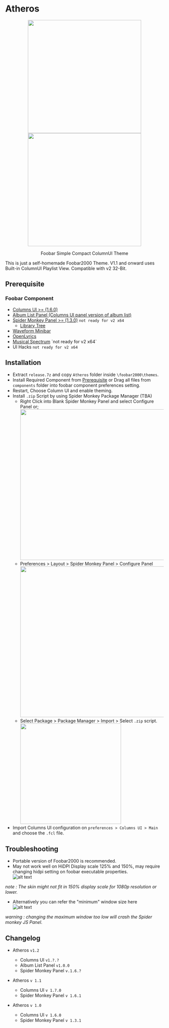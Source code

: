 # Atheros  

<p align="center">
<img src="https://user-images.githubusercontent.com/29189359/173229414-33e5bf10-d047-43c5-afa6-99d2b681f0b5.png" width="360">
<img src="https://user-images.githubusercontent.com/29189359/173229700-826c8d8a-9f00-4e71-9963-e3f7c064e9a3.png" width="360">
</p>

<p align=center> Foobar Simple Compact ColumnUI Theme </p>

This is just a self-homemade Foobar2000 Theme.
V1.1 and onward uses Built-in ColumnUI Playlist View.
Compatible with v2 32-Bit.

## Prerequisite

### Foobar Component  

- [Columns UI >= (1.6.0)](https://github.com/reupen/columns_ui "foo_ui_columns")
- [Album List Panel (Columns UI panel version of album list)](https://github.com/reupen/album_list_panel "foo_uie_albumlist")
- [Spider Monkey Panel >= (1.3.0)](https://github.com/TheQwertiest/foo_spider_monkey_panel "foo_spider_monkey_panel") `not ready for v2 x64`
  - [Library Tree](https://github.com/Wil-B/Library-Tree)
- [Waveform Minibar](https://wiki.hydrogenaud.io/index.php?title=Foobar2000:Components/Waveform_Minibar_(mod)_(foo_wave_minibar_mod) "foo_wave_minibar_mod")
- [OpenLyrics](https://github.com/jacquesh/foo_openlyrics)
- [Musical Spectrum](https://wiki.hydrogenaud.io/index.php?title=Foobar2000:Components/Musical_Spectrum_(foo_musical_spectrum)) `not ready for v2 x64`
- UI Hacks `not ready for v2 x64`

## Installation  

- Extract ``release.7z`` and copy ``Atheros`` folder inside ``\foobar2000\themes``.
- Install Required Component from [Prerequisite](https://github.com/koushiroue/atheros#prerequisite) or Drag all files from ``components`` folder into foobar component preferences setting.
- Restart, Choose Column UI and enable theming.  
- Install `.zip` Script by using Spider Monkey Package Manager (TBA)
  - Right Click into Blank Spider Monkey Panel and select Configure Panel or;
    <img src="../main/etc/script.png" width="480">
  - Preferences > Layout > Spider Monkey Panel > Configure Panel  
    <img src="../main/etc/SMP.png" width="480">  
  - Select Package > Package Manager > Import > Select `.zip` script.
    <img src="../main/etc/SMP-packman.png" width="320">
- Import Columns UI configuration on ``preferences > Columns UI > Main`` and choose the ``.fcl`` file.  

## Troubleshooting

- Portable version of Foobar2000 is recommended.
- May not work well on HiDPI Display scale 125% and 150%, may require changing hidpi setting on foobar executable properties.  
![alt text](../main/etc/hidpi.png "Foobar.exe Properties > Compatibility > Change HiDPI Settings")  

*note : The skin might not fit in 150% display scale for 1080p resolution or lower.*  

- Alternatively you can refer the "minimum" window size here  
![alt text](../main/etc/window.png "Preference > Display > Main Window (UI Hacks)")

*warning : changing the maximum window too low will crash the Spider monkey JS Panel.*

## Changelog

- Atheros `v1.2`
  - Columns UI `v1.?.?`
  - Album List Panel `v1.0.0`
  - Spider Monkey Panel `v.1.6.?`

- Atheros `v 1.1`
  - Columns UI `v 1.7.0`  
  - Spider Monkey Panel `v 1.6.1`  

- Atheros `v 1.0`  
  - Columns UI `v 1.6.0`
  - Spider Monkey Panel `v 1.3.1`
